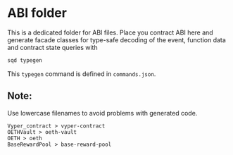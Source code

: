 # ABI folder

This is a dedicated folder for ABI files. Place you contract ABI here and generate facade classes for type-safe decoding
of the event, function data and contract state queries with

```sh
sqd typegen
```

This `typegen` command is defined in `commands.json`.

## Note:

Use lowercase filenames to avoid problems with generated code.

```
Vyper_contract > vyper-contract
OETHVault > oeth-vault
OETH > oeth
BaseRewardPool > base-reward-pool
```